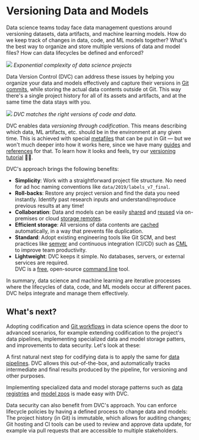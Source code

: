 # Versioning Data and Models

Data science teams today face data management questions around versioning
datasets, data artifacts, and machine learning models. How do we keep track of
changes in data, code, and ML models together? What's the best way to organize
and store multiple versions of data and model files? How can data lifecycles be
defined and enforced?

![](/img/data-ver-complex.png) _Exponential complexity of data science projects_

Data Version Control (DVC) can address these issues by helping you organize your
data and models effectively and capture their versions in
[Git commits](<(https://git-scm.com/book/en/v2/Git-Basics-Recording-Changes-to-the-Repository)>),
while storing the actual data contents outside ot Git. This way there's a single
project history for all of its assets and artifacts, and at the same time the
data stays with you.

![](/img/project-versions.png) _DVC matches the right versions of code and
data._

DVC enables data _versioning through codification_. This means describing which
data, ML artifacts, etc. should be in the environment at any given time. This is
achieved with special [metafiles](/doc/user-guide/dvc-files-and-directories)
that can be put in Git — but we won't much deeper into how it works here, since
we have many [guides](/doc/user-guide) and [references](/doc/command-reference)
for that. To learn how it looks and feels, try our
[versioning tutorial](/doc/use-cases/versioning-data-and-model-files/tutorial)
👩‍💻.

DVC's approach brings the following benefits:

- **Simplicity**: Work with a straightforward project file structure. No need
  for ad hoc naming conventions like `data/2019/labels_v7_final`.
- **Roll-backs**: Restore any project version and find the data you need
  instantly. Identify past research inputs and understand/reproduce previous
  results at any time!
- **Collaboration**: Data and models can be easily
  [shared](/doc/use-cases/sharing-data-and-model-files) and
  [reused](/doc/start/data-access) via on-premises or cloud
  [storage remotes](/doc/command-reference/remote).
- **Efficient storage**: All versions of data contents are
  [cached](/doc/user-guide/dvc-files-and-directories#structure-of-the-cache-directory)
  automatically, in a way that prevents file duplication.
- **Standard**: Adopt existing engineering tools like Git SCM, and best
  practices like [semver](https://semver.org/) and continuous integration
  (CI/CD) such as [CML](https://cml.dev/) to improve team productivity.
- **Lightweight**: DVC keeps it simple. No databases, servers, or external
  services are required.<br/> DVC is a
  [free](https://github.com/iterative/dvc/blob/master/LICENSE), open-source
  [command line](/doc/command-reference) tool.

In summary, data science and machine learning are iterative processes where the
lifecycles of data, code, and ML models occur at different paces. DVC helps
integrate and manage them effectively.

## What's next?

Adopting codification and
[Git workflows](https://about.gitlab.com/topics/version-control/what-is-git-workflow/)
in data science opens the door to advanced scenarios, for example extending
codification to the project's data pipelines, implementing specialized data and
model storage patters, and improvements to data security. Let's look at these:

A first natural next step for codifying data is to apply the same for
[data pipelines](/doc/start/data-pipelines). DVC allows this out-of-the-box, and
automatically tracks intermediate and final results produced by the pipeline,
for versioning and other purposes.

Implementing specialized data and model storage patterns such as
[data registries](/doc/use-cases/data-registries) and
[model zoos](/doc/api-reference/open) is made easy with DVC.

Data security can also benefit from DVC's approach. You can enforce lifecycle
policies by having a defined process to change data and models: The project
history (in Git) is immutable, which allows for auditing changes; Git hosting
and CI tools can be used to review and approve data update, for example via pull
requests that are accessible to multiple stakeholders.
